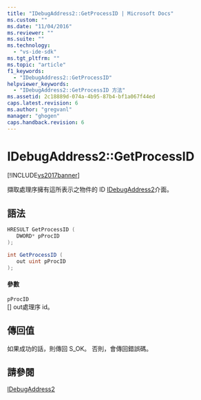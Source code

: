 ```yaml
---
title: "IDebugAddress2::GetProcessID | Microsoft Docs"
ms.custom: ""
ms.date: "11/04/2016"
ms.reviewer: ""
ms.suite: ""
ms.technology: 
  - "vs-ide-sdk"
ms.tgt_pltfrm: ""
ms.topic: "article"
f1_keywords: 
  - "IDebugAddress2::GetProcessID"
helpviewer_keywords: 
  - "IDebugAddress2::GetProcessID 方法"
ms.assetid: 2c18889d-074a-4b95-87b4-bf1a067f44ed
caps.latest.revision: 6
ms.author: "gregvanl"
manager: "ghogen"
caps.handback.revision: 6
---
```

# IDebugAddress2::GetProcessID
[!INCLUDE[vs2017banner](../../../code-quality/includes/vs2017banner.md)]

擷取處理序擁有這所表示之物件的 ID [IDebugAddress2](../../../extensibility/debugger/reference/idebugaddress2.md)介面。  
  
## 語法  
  
```cpp  
HRESULT GetProcessID (  
   DWORD* pProcID  
);  
```  
  
```c#  
int GetProcessID (  
   out uint pProcID  
);  
```  
  
#### 參數  
 `pProcID`  
 \[\] out處理序 id。  
  
## 傳回值  
 如果成功的話，則傳回 S\_OK。 否則，會傳回錯誤碼。  
  
## 請參閱  
 [IDebugAddress2](../../../extensibility/debugger/reference/idebugaddress2.md)